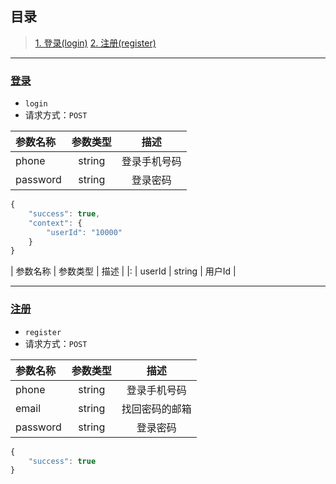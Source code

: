 ## 目录
> [1. 登录(login)](#登录)
> [2. 注册(register)](#注册)

---

### [登录](#目录)
- `login`
- 请求方式：`POST`

| 参数名称 | 参数类型  | 描述 |
| :- |:-:| :-:|
| phone | string | 登录手机号码 |
| password | string | 登录密码 |


```js
{
    "success": true,
    "context": {
        "userId": "10000"
    }
}
```
| 参数名称 | 参数类型  | 描述 |
|:
| userId | string | 用户Id |

---
### [注册](#目录)
- `register`
- 请求方式：`POST`

| 参数名称 | 参数类型  | 描述 |
| :- |:-:| :-:|
| phone | string | 登录手机号码 |
| email | string | 找回密码的邮箱 |
| password | string | 登录密码 |


```js
{
    "success": true
}
```
